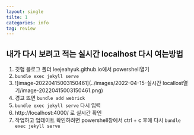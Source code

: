 ```yaml
---
layout: single
tilte: 1
categories: info
tag: review
---
```


## 내가 다시 보려고 적는 실시간 localhost 다시 여는방법



1. 깃헙 블로그 폴더 leejeahyuk.github.io에서 powershell열기
2. `bundle exec jekyll serve`
3. ![image-20220415003150461](../images/2022-04-15-실시간 locallost열기/image-20220415003150461.png)
4. 경고 뜨면 `bundle add webrick`
5. `bundle exec jekyll serve` 다시 입력
6. http://localhost:4000/ 로 실시간 확인
7. 작업하고 업데이트 확인하려면 powershell창에서 ctrl + c 후에 다시  `bundle exec jekyll serve`

